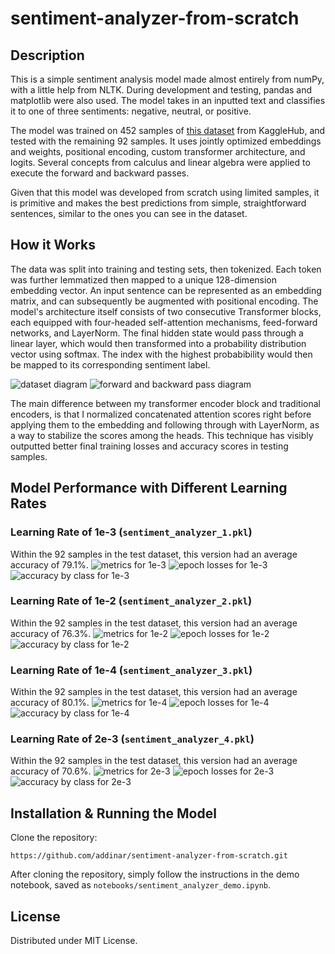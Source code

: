 # sentiment-analyzer-from-scratch

## Description
This is a simple sentiment analysis model made almost entirely from numPy, with a little help from NLTK. During development and testing, pandas and matplotlib were also used. The model takes in an inputted text and classifies it to one of three sentiments: negative, neutral, or positive.

The model was trained on 452 samples of [this dataset](https://www.kaggle.com/datasets/nursyahrina/chat-sentiment-dataset) from KaggleHub, and tested with the remaining 92 samples. It uses jointly optimized embeddings and weights, positional encoding, custom transformer architecture, and logits. Several concepts from calculus and linear algebra were applied to execute the forward and backward passes. 

Given that this model was developed from scratch using limited samples, it is primitive and makes the best predictions from simple, straightforward sentences, similar to the ones you can see in the dataset.

## How it Works
The data was split into training and testing sets, then tokenized. Each token was further lemmatized then mapped to a unique 128-dimension embedding vector. An input sentence can be represented as an embedding matrix, and can subsequently be augmented with positional encoding. The model's architecture itself consists of two consecutive Transformer blocks, each equipped with four-headed self-attention mechanisms, feed-forward networks, and LayerNorm. The final hidden state would pass through a linear layer, which would then transformed into a probability distribution vector using softmax. The index with the highest probabibility would then be mapped to its corresponding sentiment label.  

![dataset diagram](assets/ds_split_diagram.png)
![forward and backward pass diagram](assets/f_b_diagram.png)

The main difference between my transformer encoder block and traditional encoders, is that I normalized concatenated attention scores right before applying them to the embedding and following through with LayerNorm, as a way to stabilize the scores among the heads. This technique has visibly outputted better final training losses and accuracy scores in testing samples.  

## Model Performance with Different Learning Rates

### Learning Rate of 1e-3 (`sentiment_analyzer_1.pkl`)
Within the 92 samples in the test dataset, this version had an average accuracy of 79.1%.
![metrics for 1e-3](assets/1e_3_1.png)
![epoch losses for 1e-3](assets/1e_3_2.png)
![accuracy by class for 1e-3](assets/1e_3_3.png)

### Learning Rate of 1e-2 (`sentiment_analyzer_2.pkl`)
Within the 92 samples in the test dataset, this version had an average accuracy of 76.3%.
![metrics for 1e-2](assets/1e_2_1.png)
![epoch losses for 1e-2](assets/1e_2_2.png)
![accuracy by class for 1e-2](assets/1e_2_3.png)

### Learning Rate of 1e-4 (`sentiment_analyzer_3.pkl`)
Within the 92 samples in the test dataset, this version had an average accuracy of 80.1%.
![metrics for 1e-4](assets/1e_4_1.png)
![epoch losses for 1e-4](assets/1e_4_2.png)
![accuracy by class for 1e-4](assets/1e_4_3.png)

### Learning Rate of 2e-3 (`sentiment_analyzer_4.pkl`)
Within the 92 samples in the test dataset, this version had an average accuracy of 70.6%.
![metrics for 2e-3](assets/2e_3_1.png)
![epoch losses for 2e-3](assets/2e_3_2.png)
![accuracy by class for 2e-3](assets/2e_3_3.png)

## Installation & Running the Model
Clone the repository:
```
https://github.com/addinar/sentiment-analyzer-from-scratch.git
```

After cloning the repository, simply follow the instructions in the demo notebook, saved as `notebooks/sentiment_analyzer_demo.ipynb`.

## License
Distributed under MIT License.
